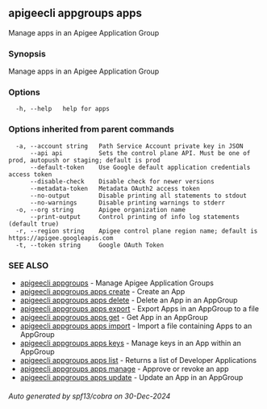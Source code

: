 ## apigeecli appgroups apps

Manage apps in an Apigee Application Group

### Synopsis

Manage apps in an Apigee Application Group

### Options

```
  -h, --help   help for apps
```

### Options inherited from parent commands

```
  -a, --account string   Path Service Account private key in JSON
      --api api          Sets the control plane API. Must be one of prod, autopush or staging; default is prod
      --default-token    Use Google default application credentials access token
      --disable-check    Disable check for newer versions
      --metadata-token   Metadata OAuth2 access token
      --no-output        Disable printing all statements to stdout
      --no-warnings      Disable printing warnings to stderr
  -o, --org string       Apigee organization name
      --print-output     Control printing of info log statements (default true)
  -r, --region string    Apigee control plane region name; default is https://apigee.googleapis.com
  -t, --token string     Google OAuth Token
```

### SEE ALSO

* [apigeecli appgroups](apigeecli_appgroups.md)	 - Manage Apigee Application Groups
* [apigeecli appgroups apps create](apigeecli_appgroups_apps_create.md)	 - Create an App
* [apigeecli appgroups apps delete](apigeecli_appgroups_apps_delete.md)	 - Delete an App in an AppGroup
* [apigeecli appgroups apps export](apigeecli_appgroups_apps_export.md)	 - Export Apps in an AppGroup to a file
* [apigeecli appgroups apps get](apigeecli_appgroups_apps_get.md)	 - Get App in an AppGroup
* [apigeecli appgroups apps import](apigeecli_appgroups_apps_import.md)	 - Import a file containing Apps to an AppGroup
* [apigeecli appgroups apps keys](apigeecli_appgroups_apps_keys.md)	 - Manage keys in an App within an AppGroup
* [apigeecli appgroups apps list](apigeecli_appgroups_apps_list.md)	 - Returns a list of Developer Applications
* [apigeecli appgroups apps manage](apigeecli_appgroups_apps_manage.md)	 - Approve or revoke an app
* [apigeecli appgroups apps update](apigeecli_appgroups_apps_update.md)	 - Update an App in an AppGroup

###### Auto generated by spf13/cobra on 30-Dec-2024
